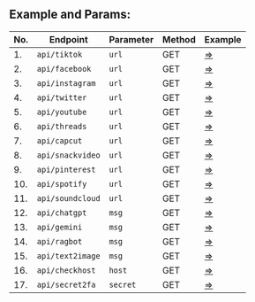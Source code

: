 ## Example and Params:

| No. | Endpoint         | Parameter | Method | Example |
|-----|------------------|-----------------|--------|---------|
| 1.  | `api/tiktok`     | `url`            | GET    | [=>](https://api-rs.us.kg/api/tiktok?url=https://vm.tiktok.com/ZS2atUtMp) |
| 2.  | `api/facebook`   | `url`            | GET    | [=>](https://api-rs.us.kg/api/facebook?url=https://www.facebook.com/reel/2247364378937868/?mibextid=rS40aB7S9Ucbxw6v) |
| 3.  | `api/instagram`  | `url`            | GET    | [=>](https://api-rs.us.kg/api/instagram?url=https://www.instagram.com/reel/C-sCl6Kp4Q0/?igsh=YzljYTk1ODg3Zg==) |
| 4.  | `api/twitter`    | `url`            | GET    | [=>](https://api-rs.us.kg/api/twitter?url=https://x.com/jakeshieldsajj/status/1825665474287513629) |
| 5.  | `api/youtube`    | `url`            | GET    | [=>](https://api-rs.us.kg/api/youtube?url=https://youtu.be/TicGJQqrq2M?si=19T6emrwmT5N_Nw8) |
| 6.  | `api/threads`    | `url`            | GET    | [=>](https://api-rs.us.kg/api/threads?url=https://www.threads.net/@bagikertas/post/C_nwceJpfsd?xmt=AQGz4lrsqVUqdfXHgmq-hSJ4EBw8RJaZvUWK1uofwQzGMg) |
| 7.  | `api/capcut`    | `url`            | GET    | [=>](https://api-rs.us.kg/api/capcut?url=https://www.capcut.com/template-detail/7073057900096195841?template_id=7073057900096195841&language=in&region=ID) |
| 8.  | `api/snackvideo`    | `url`            | GET    | [=>](https://api-rs.us.kg/api/snackvideo?url=https://www.snackvideo.com/@DGFootball/video/5195052276352746937) |
| 9.  | `api/pinterest`    | `url`            | GET    | [=>](https://api-rs.us.kg/api/pinterest?url=https://pin.it/7MW9Nxqho) |
| 10.  | `api/spotify`    | `url`            | GET    | [=>](https://api-rs.us.kg/api/spotify?url=https://open.spotify.com/track/6XrTE0KupQWzcO6y2pkOQW?si=ZbYYDRa9T_2fu6xtaIgpJw) |
| 11.  | `api/soundcloud`    | `url`            | GET    | [=>](https://api-rs.us.kg/api/soundcloud?url=https://m.soundcloud.com/saputra-effendi-802578673/lewat-angin-wengi) |
| 12.  | `api/chatgpt`    | `msg`            | GET    | [=>](https://api-rs.us.kg/api/chatgpt?msg=who%20are%20you) |
| 13.  | `api/gemini`    | `msg`            | GET    | [=>](https://api-rs.us.kg/api/gemini?msg=who%20are%20you) |
| 14.  | `api/ragbot`    | `msg`            | GET    | [=>](https://api-rs.us.kg/api/ragbot?msg=who%20are%20you) |
| 15.  | `api/text2image` | `msg`            | GET    | [=>](https://api-rs.us.kg/api/text2image?msg=Describe%20the%20atmosphere%20of%20a%20beach%20at%20sunset,%20with%20an%20orange,%20red%20and%20purple%20sky.%20Add%20the%20silhouette%20of%20a%20coconut%20tree%20and%20waves%20glistening%20in%20the%20evening%20light.) |
| 16.  | `api/checkhost`    | `host`            | GET    | [=>](https://api-rs.us.kg/api/checkhost?host=api-rs.us.kg) |
| 17.  | `api/secret2fa`    | `secret`            | GET    | [=>](https://api-rs.us.kg/api/secret2fa?secret=AEYA25MC7LEXJCUJZD4T7O63ORGWJUZ4) |